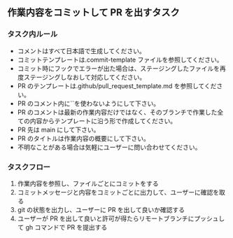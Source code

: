 ## 作業内容をコミットして PR を出すタスク

### タスク内ルール

- コメントはすべて日本語で生成してください。
- コミットテンプレートは.commit-template ファイルを参照してください。
- コミット時にフックでエラーが出た場合は、ステージングしたファイルを再度ステージングしなおして対応してください。
- PR のテンプレートは.github/pull_request_template.md を参照してください。
- PR のコメント内に``を使わないようにして下さい。
- PR のコメントは最新の作業内容だけではなく、そのブランチで作業した全ての内容からテンプレートに沿う形で作成してください。
- PR 先は main にして下さい。
- PR のタイトルは作業内容の概要にして下さい。
- 不明なことがある場合は気軽にユーザーに問い合わせてください。

### タスクフロー

1. 作業内容を参照し、ファイルごとにコミットをする
2. コミットメッセージと内容をコミットごとに出力して、ユーザーに確認を取る
3. git の状態を出力し、ユーザーに PR を出して良いか確認する
4. ユーザーが PR を出して良いと許可が得たらリモートブランチにプッシュして gh コマンドで PR を提出する
